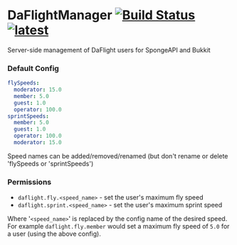 DaFlightManager [![Build Status](https://travis-ci.org/DaFlight/DaFlightManager.svg?branch=master)](https://travis-ci.org/DaFlight/DaFlightManager) [![latest](https://img.shields.io/badge/releases-latest-blue.svg)](https://github.com/DaFlight/DaFlightManager/releases/latest "Grab the Latest Build") 
===============
Server-side management of DaFlight users for SpongeAPI and Bukkit

### Default Config
```yml
flySpeeds:
  moderator: 15.0
  member: 5.0
  guest: 1.0
  operator: 100.0
sprintSpeeds:
  member: 5.0
  guest: 1.0
  operator: 100.0
  moderator: 15.0
```
Speed names can be added/removed/renamed (but don't rename or delete 'flySpeeds or 'sprintSpeeds')

### Permissions
- `daflight.fly.<speed_name>` - set the user's maximum fly speed  
- `daflight.sprint.<speed_name>` -  set the user's maximum sprint speed  

Where '`<speed_name>`' is replaced by the config name of the desired speed.  
For example `daflight.fly.member` would set a maximum fly speed of `5.0` for a user (using the above config).
